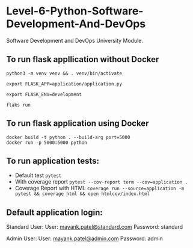 # Level-6-Python-Software-Development-And-DevOps
Software Development and DevOps University Module.

## To run flask appllication without Docker
```
python3 -m venv venv && . venv/bin/activate

export FLASK_APP=application/application.py 

export FLASK_ENV=development

flaks run
```

## To run flask application using Docker
```
docker build -t python . --build-arg port=5000
docker run -p 5000:5000 python
```

## To run application tests:
- Default test `pytest`
- With coverage report `pytest --cov-report term --cov=application .`
- Coverage Report with HTML `coverage run --source=application -m pytest && coverage html && open htmlcov/index.html`

## Default application login:

Standard User:
User: mayank.patel@standard.com
Password: standard

Admin User:
User: mayank.patel@admin.com
Password: admin

